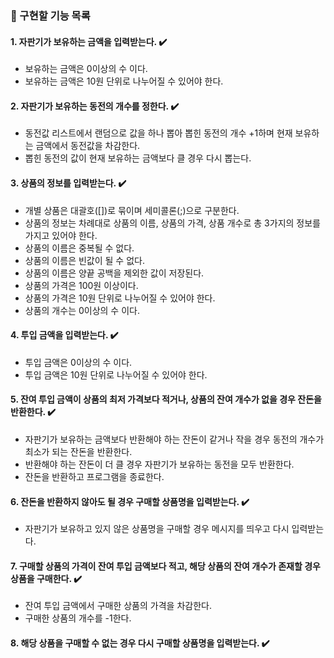 ### 🧃 구현할 기능 목록

#### 1. 자판기가 보유하는 금액을 입력받는다. ✔️
- 보유하는 금액은 0이상의 수 이다.
- 보유하는 금액은 10원 단위로 나누어질 수 있어야 한다.

#### 2. 자판기가 보유하는 동전의 개수를 정한다. ✔️
- 동전값 리스트에서 랜덤으로 값을 하나 뽑아 뽑힌 동전의 개수 +1하며 현재 보유하는 금액에서 동전값을 차감한다.
- 뽑힌 동전의 값이 현재 보유하는 금액보다 클 경우 다시 뽑는다.

#### 3. 상품의 정보를 입력받는다. ✔️
- 개별 상품은 대괄호([])로 묶이며 세미콜론(;)으로 구분한다.
- 상품의 정보는 차례대로 상품의 이름, 상품의 가격, 상품 개수로 총 3가지의 정보를 가지고 있어야 한다.
- 상품의 이름은 중복될 수 없다.
- 상품의 이름은 빈값이 될 수 없다.
- 상품의 이름은 양끝 공백을 제외한 값이 저장된다.
- 상품의 가격은 100원 이상이다.
- 상품의 가격은 10원 단위로 나누어질 수 있어야 한다.
- 상품의 개수는 0이상의 수 이다.

#### 4. 투입 금액을 입력받는다. ✔️
- 투입 금액은 0이상의 수 이다.
- 투입 금액은 10원 단위로 나누어질 수 있어야 한다.

#### 5. 잔여 투입 금액이 상품의 최저 가격보다 적거나, 상품의 잔여 개수가 없을 경우 잔돈을 반환한다. ✔️
- 자판기가 보유하는 금액보다 반환해야 하는 잔돈이 같거나 작을 경우 동전의 개수가 최소가 되는 잔돈을 반환한다.
- 반환해야 하는 잔돈이 더 클 경우 자판기가 보유하는 동전을 모두 반환한다.
- 잔돈을 반환하고 프로그램을 종료한다.

#### 6. 잔돈을 반환하지 않아도 될 경우 구매할 상품명을 입력받는다. ✔️
- 자판기가 보유하고 있지 않은 상품명을 구매할 경우 메시지를 띄우고 다시 입력받는다.

#### 7. 구매할 상품의 가격이 잔여 투입 금액보다 적고, 해당 상품의 잔여 개수가 존재할 경우 상품을 구매한다. ✔️
- 잔여 투입 금액에서 구매한 상품의 가격을 차감한다.
- 구매한 상품의 개수를 -1한다.

#### 8. 해당 상품을 구매할 수 없는 경우 다시 구매할 상품명을 입력받는다. ✔️